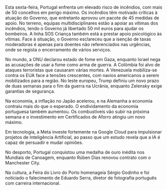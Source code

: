 Esta sexta-feira, Portugal enfrenta um elevado risco de incêndios, com mais de 50 concelhos em perigo máximo. Os incêndios têm motivado críticas à atuação do Governo, que entretanto aprovou um pacote de 45 medidas de apoio. No terreno, equipas multidisciplinares estão a apoiar as vítimas dos incêndios, tendo o Governo já libertado 50 mil euros para ajudar os bombeiros. A linha SOS Criança também está a prestar apoio psicológico às vítimas. Face à situação, o Governo esclareceu que a isenção de taxas moderadoras é apenas para doentes não referenciados nas urgências, onde se regista o encerramento de vários serviços.

No mundo, a ONU declarou estado de fome em Gaza, enquanto Israel nega as acusações de usar a fome como arma de guerra. A Colômbia foi alvo de ataques terroristas que causaram várias mortes. A Venezuela mobiliza-se contra os EUA face a tensões crescentes, com navios americanos a serem mobilizados para a região. No leste europeu, Trump definiu um novo prazo de duas semanas para o fim da guerra na Ucrânia, enquanto Zelensky exige garantias de segurança.

Na economia, a inflação no Japão acelerou, e na Alemanha a economia contraiu mais do que o esperado. O endividamento da economia portuguesa também aumentou. Os combustíveis vão subir na próxima semana e o investimento em Certificados de Aforro atingiu um novo máximo.

Em tecnologia, a Meta investe fortemente na Google Cloud para impulsionar projetos de Inteligência Artificial, ao passo que um estudo revela que a IA é capaz de persuadir e mudar opiniões.

No desporto, Portugal conquistou uma medalha de ouro inédita nos Mundiais de Canoagem, enquanto Rúben Dias renovou contrato com o Manchester City.

Na cultura, a Feira do Livro do Porto homenageia Sérgio Godinho e foi noticiado o falecimento de Eduardo Serra, diretor de fotografia português com carreira internacional.